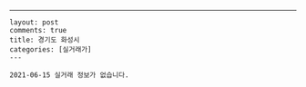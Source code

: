 ---
    layout: post
    comments: true
    title: 경기도 화성시
    categories: [실거래가]
    ---

    2021-06-15 실거래 정보가 없습니다.

    